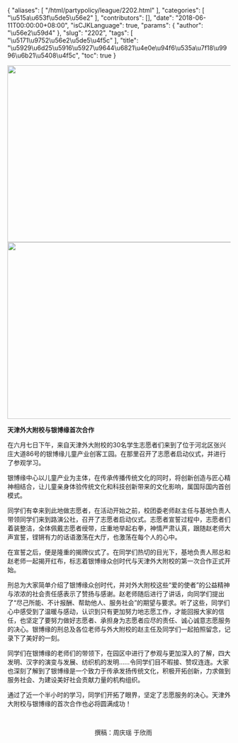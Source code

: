 {
    "aliases": [
        "/html/partypolicy/league/2202.html"
    ],
    "categories": [
        "\u515a\u653f\u5de5\u56e2"
    ],
    "contributors": [],
    "date": "2018-06-11T00:00:00+08:00",
    "isCJKLanguage": true,
    "params": {
        "author": "\u56e2\u59d4"
    },
    "slug": "2202",
    "tags": [
        "\u5171\u9752\u56e2\u5de5\u4f5c"
    ],
    "title": "\u5929\u6d25\u5916\u5927\u9644\u6821\u4e0e\u94f6\u535a\u7f18\u9996\u6b21\u5408\u4f5c",
    "toc": true
}


<img
    src="https://cdn.tfls.online/mirror/full/77f8721bf321f4ede2f00c363c9c3b95025b7d1e.jpg"
    style="display:block;margin-left:auto;margin-right:auto;"
    decoding="async"
    fetchpriority="auto"
    loading="lazy"
    height="399"
    width="600"
/>
<img
    src="https://cdn.tfls.online/mirror/full/231d746cf12c218c030daa6860464aa1583222dd.jpg"
    style="display:block;margin-left:auto;margin-right:auto;"
    decoding="async"
    fetchpriority="auto"
    loading="lazy"
    height="399"
    width="600"
/>







**天津外大附校与银博缘首次合作**




在六月七日下午，来自天津外大附校的30名学生志愿者们来到了位于河北区张兴庄大道86号的银博缘儿童产业创客工园。在那里召开了志愿者启动仪式，并进行了参观学习。




银博缘中心以儿童产业为主体，在传承传播传统文化的同时，将创新创造与匠心精神相结合，让儿童亲身体验传统文化和科技创新带来的文化影响，属国际国内首创模式。




同学们有幸来到此地做志愿者，在活动开始之前，校团委老师赵主任与基地负责人带领同学们来到路演公社，召开了志愿者启动仪式。志愿者宣誓过程中，志愿者们着装整洁，全体佩戴志愿者绶带，庄重地举起右拳，神情严肃认真，跟随赵老师大声宣誓，铿锵有力的话语激荡在大厅，也激荡在每个人的心中。




在宣誓之后，便是隆重的揭牌仪式了。在同学们热切的目光下，基地负责人邢总和赵老师一起揭开红布，标志着银博缘众创时代与天津外大附校的第一次合作正式开始。




刑总为大家简单介绍了银博缘众创时代，并对外大附校这些“爱的使者”的公益精神与浓浓的社会责任感表示了赞扬与感谢。赵老师随后进行了讲话，向同学们提出了“尽己所能、不计报酬、帮助他人、服务社会”的期望与要求。听了这些，同学们心中感受到了温暖与感动，认识到只有更加努力地志愿工作，才能回报大家的信任，也坚定了要努力做好志愿者、承担身为志愿者应尽的责任、诚心诚意志愿服务的决心。银博缘的刑总及各位老师与外大附校的赵主任及同学们一起拍照留念，记录下了美好的一刻。




同学们在银博缘的老师们的带领下，在园区中进行了参观与更加深入的了解，四大发明、汉字的演变与发展、纺织机的发明……令同学们目不暇接、赞叹连连。大家也深刻了解到了银博缘是一个致力于传承发扬传统文化，积极开拓创新，力求做到服务社会、为建设美好社会贡献力量的机构组织。




通过了近一个半小时的学习，同学们开拓了眼界，坚定了志愿服务的决心。天津外大附校与银博缘的首次合作也必将圆满成功！




 




                                                  撰稿：周庆瑶 于欣雨



